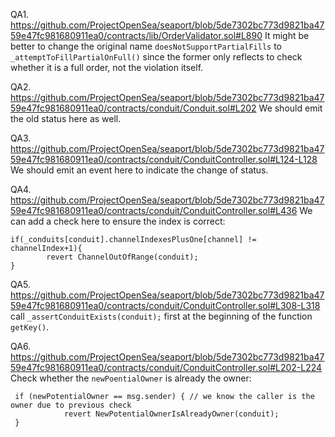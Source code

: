 QA1. https://github.com/ProjectOpenSea/seaport/blob/5de7302bc773d9821ba4759e47fc981680911ea0/contracts/lib/OrderValidator.sol#L890
It might be better to change the original name ``doesNotSupportPartialFills`` to ``_attemptToFillPartialOnFull()`` since the former only reflects to check whether it is a full order, not the violation itself.  

QA2. https://github.com/ProjectOpenSea/seaport/blob/5de7302bc773d9821ba4759e47fc981680911ea0/contracts/conduit/Conduit.sol#L202
We should emit the old status here as well.


QA3. https://github.com/ProjectOpenSea/seaport/blob/5de7302bc773d9821ba4759e47fc981680911ea0/contracts/conduit/ConduitController.sol#L124-L128
We should emit an event here to indicate the change of status. 

QA4. https://github.com/ProjectOpenSea/seaport/blob/5de7302bc773d9821ba4759e47fc981680911ea0/contracts/conduit/ConduitController.sol#L436
We can add a check here to ensure the index is correct:
```
if(_conduits[conduit].channelIndexesPlusOne[channel] != channelIndex+1){
        revert ChannelOutOfRange(conduit);
}
```

QA5. https://github.com/ProjectOpenSea/seaport/blob/5de7302bc773d9821ba4759e47fc981680911ea0/contracts/conduit/ConduitController.sol#L308-L318
call ``_assertConduitExists(conduit);`` first at the beginning of the function ``getKey()``.

QA6. https://github.com/ProjectOpenSea/seaport/blob/5de7302bc773d9821ba4759e47fc981680911ea0/contracts/conduit/ConduitController.sol#L202-L224
Check whether the ``newPoentialOwner`` is already the owner:
```
 if (newPotentialOwner == msg.sender) { // we know the caller is the owner due to previous check 
            revert NewPotentialOwnerIsAlreadyOwner(conduit);
 }
```